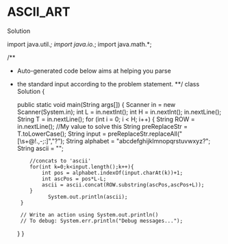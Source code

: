 # ASCII_ART
Solution

import java.util.*;
import java.io.*;
import java.math.*;

/**
 * Auto-generated code below aims at helping you parse
 * the standard input according to the problem statement.
 **/
class Solution {

    public static void main(String args[]) {
        Scanner in = new Scanner(System.in);
        int L = in.nextInt();
        int H = in.nextInt();
        in.nextLine();
        String T = in.nextLine();
        for (int i = 0; i < H; i++) {
            String ROW = in.nextLine();
           //My value to solve this
           String preReplaceStr = T.toLowerCase();
           String input = preReplaceStr.replaceAll("[\\s+@!.,-;:]","?");
           String alphabet = "abcdefghijklmnopqrstuvwxyz?";
           String ascii = "";
           
           //concats to 'ascii'
           for(int k=0;k<input.length();k++){
               int pos = alphabet.indexOf(input.charAt(k))+1;
               int ascPos = pos*L-L;
               ascii = ascii.concat(ROW.substring(ascPos,ascPos+L));
           }
                 System.out.println(ascii);
        }

        // Write an action using System.out.println()
        // To debug: System.err.println("Debug messages...");

        
    }
}
